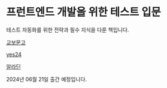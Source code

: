 # 프런트엔드 개발을 위한 테스트 입문

테스트 자동화를 위한 전략과 필수 지식을 다룬 책입니다.

[교보문고](https://product.kyobobook.co.kr/detail/S000213500949)

[yes24](https://www.yes24.com/Product/Goods/127005970)

[알라딘](https://www.aladin.co.kr/shop/wproduct.aspx?ItemId=340935603)

2024년 06월 21일 출간 예정입니다.

